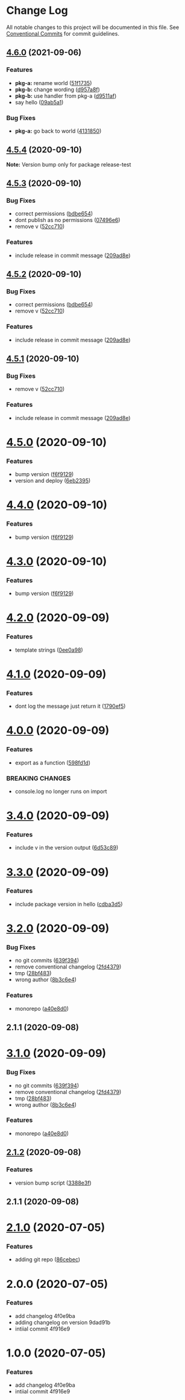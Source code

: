 # Change Log

All notable changes to this project will be documented in this file.
See [Conventional Commits](https://conventionalcommits.org) for commit guidelines.

## [4.6.0](https://www.github.com/blacha/release-test/compare/v4.5.4...v4.6.0) (2021-09-06)


### Features

* **pkg-a:** rename world ([51f1735](https://www.github.com/blacha/release-test/commit/51f1735b59fffe2727ca8c74de0438d257f9ab6c))
* **pkg-b:** change wording ([d957a8f](https://www.github.com/blacha/release-test/commit/d957a8f052e0c56c77179d89d26ba480d435100e))
* **pkg-b:** use handler from pkg-a ([d9511af](https://www.github.com/blacha/release-test/commit/d9511afb6fb6473d4381bb78eb9fc659a307556f))
* say hello ([09ab5a1](https://www.github.com/blacha/release-test/commit/09ab5a1063fac5705903eacb2419a6c6693b843a))


### Bug Fixes

* **pkg-a:** go back to world ([4131850](https://www.github.com/blacha/release-test/commit/413185059f2de5d6a7fda76f8f11b6c7cf7b5e55))

## [4.5.4](https://github.com/blacha/release-test/compare/v4.5.3...v4.5.4) (2020-09-10)

**Note:** Version bump only for package release-test





## [4.5.3](https://github.com/blacha/release-test/compare/v4.5.0...v4.5.3) (2020-09-10)


### Bug Fixes

* correct permissions ([bdbe654](https://github.com/blacha/release-test/commit/bdbe654105515067c3071b7ae96309a813177f1f))
* dont publish as no permissions ([07496e6](https://github.com/blacha/release-test/commit/07496e62935f7efbf1ec10110a0963f8a24aeeef))
* remove v ([52cc710](https://github.com/blacha/release-test/commit/52cc710e8d3278e047d40a314a04928037bc485e))


### Features

* include release in commit message ([209ad8e](https://github.com/blacha/release-test/commit/209ad8ebca0ace6bdbf16c2048cd27d41bdabfff))





## [4.5.2](https://github.com/blacha/release-test/compare/v4.5.0...v4.5.2) (2020-09-10)


### Bug Fixes

* correct permissions ([bdbe654](https://github.com/blacha/release-test/commit/bdbe654105515067c3071b7ae96309a813177f1f))
* remove v ([52cc710](https://github.com/blacha/release-test/commit/52cc710e8d3278e047d40a314a04928037bc485e))


### Features

* include release in commit message ([209ad8e](https://github.com/blacha/release-test/commit/209ad8ebca0ace6bdbf16c2048cd27d41bdabfff))





## [4.5.1](https://github.com/blacha/release-test/compare/v4.5.0...v4.5.1) (2020-09-10)


### Bug Fixes

* remove v ([52cc710](https://github.com/blacha/release-test/commit/52cc710e8d3278e047d40a314a04928037bc485e))


### Features

* include release in commit message ([209ad8e](https://github.com/blacha/release-test/commit/209ad8ebca0ace6bdbf16c2048cd27d41bdabfff))





# [4.5.0](https://github.com/blacha/release-test/compare/v4.2.0...v4.5.0) (2020-09-10)


### Features

* bump version ([f6f9129](https://github.com/blacha/release-test/commit/f6f91296cf997c0fd3693e08b52325de0c585d59))
* version and deploy ([6eb2395](https://github.com/blacha/release-test/commit/6eb2395234129f0c0927292a24283736175a228c))





# [4.4.0](https://github.com/blacha/release-test/compare/v4.2.0...v4.4.0) (2020-09-10)


### Features

* bump version ([f6f9129](https://github.com/blacha/release-test/commit/f6f91296cf997c0fd3693e08b52325de0c585d59))





# [4.3.0](https://github.com/blacha/release-test/compare/v4.2.0...v4.3.0) (2020-09-10)


### Features

* bump version ([f6f9129](https://github.com/blacha/release-test/commit/f6f91296cf997c0fd3693e08b52325de0c585d59))





# [4.2.0](https://github.com/blacha/release-test/compare/v4.1.0...v4.2.0) (2020-09-09)


### Features

* template strings ([0ee0a98](https://github.com/blacha/release-test/commit/0ee0a987bd979f4cea536da2d26607f363313a21))





# [4.1.0](https://github.com/blacha/release-test/compare/v4.0.0...v4.1.0) (2020-09-09)


### Features

* dont log the message just return it ([1790ef5](https://github.com/blacha/release-test/commit/1790ef5551047e3b1e32f06065e1275f68a09475))





# [4.0.0](https://github.com/blacha/release-test/compare/v3.4.0...v4.0.0) (2020-09-09)


### Features

* export as a function ([598fd1d](https://github.com/blacha/release-test/commit/598fd1d294d493d87ca18d4c5bbd80ff5be96120))


### BREAKING CHANGES

* console.log no longer runs on import





# [3.4.0](https://github.com/blacha/release-test/compare/v3.3.0...v3.4.0) (2020-09-09)


### Features

* include v in the version output ([6d53c89](https://github.com/blacha/release-test/commit/6d53c89b83605965d36866c0801f16300f4c1168))





# [3.3.0](https://github.com/blacha/release-test/compare/v3.2.0...v3.3.0) (2020-09-09)


### Features

* include package version in hello ([cdba3d5](https://github.com/blacha/release-test/commit/cdba3d53dffafb83eaf2ce117ddcced5b0cd899f))





# [3.2.0](https://github.com/blacha/release-test/compare/v2.1.2...v3.2.0) (2020-09-09)


### Bug Fixes

* no git commits ([639f394](https://github.com/blacha/release-test/commit/639f39438137e15c2dd825bea64945703a697dda))
* remove conventional changelog ([2fd4379](https://github.com/blacha/release-test/commit/2fd43792d1b2adcde6d52124e08e11761eab9e15))
* tmp ([28bf483](https://github.com/blacha/release-test/commit/28bf483d56bccd0eab81912e2c19271925c73c80))
* wrong author ([8b3c6e4](https://github.com/blacha/release-test/commit/8b3c6e4f5f9c7ea0d4f7abc46a82bac6d9ffb6a7))


### Features

* monorepo ([a40e8d0](https://github.com/blacha/release-test/commit/a40e8d0cbc49bad1f8e1a15bf46e390f1b5072fa))



## 2.1.1 (2020-09-08)





# [3.1.0](https://github.com/blacha/release-test/compare/v2.1.2...v3.1.0) (2020-09-09)


### Bug Fixes

* no git commits ([639f394](https://github.com/blacha/release-test/commit/639f39438137e15c2dd825bea64945703a697dda))
* remove conventional changelog ([2fd4379](https://github.com/blacha/release-test/commit/2fd43792d1b2adcde6d52124e08e11761eab9e15))
* tmp ([28bf483](https://github.com/blacha/release-test/commit/28bf483d56bccd0eab81912e2c19271925c73c80))
* wrong author ([8b3c6e4](https://github.com/blacha/release-test/commit/8b3c6e4f5f9c7ea0d4f7abc46a82bac6d9ffb6a7))


### Features

* monorepo ([a40e8d0](https://github.com/blacha/release-test/commit/a40e8d0cbc49bad1f8e1a15bf46e390f1b5072fa))





## [2.1.2](https://github.com/blacha/release-test/compare/v2.1.1...v2.1.2) (2020-09-08)


### Features

* version bump script ([3388e3f](https://github.com/blacha/release-test/commit/3388e3f1d08fe8f369e76e2d27b36503c8e9d2a0))



## 2.1.1 (2020-09-08)



# [2.1.0](https://github.com/blacha/release-test/compare/v2.0.0...v2.1.0) (2020-07-05)


### Features

* adding git repo ([86cebec](https://github.com/blacha/release-test/commit/86cebec07202c6d072627f0a0d435ed405797ff5))



# 2.0.0 (2020-07-05)


### Features

* add changelog 4f0e9ba
* adding changelog on version 9dad91b
* intiial commit 4f916e9



# 1.0.0 (2020-07-05)


### Features

* add changelog 4f0e9ba
* intiial commit 4f916e9
